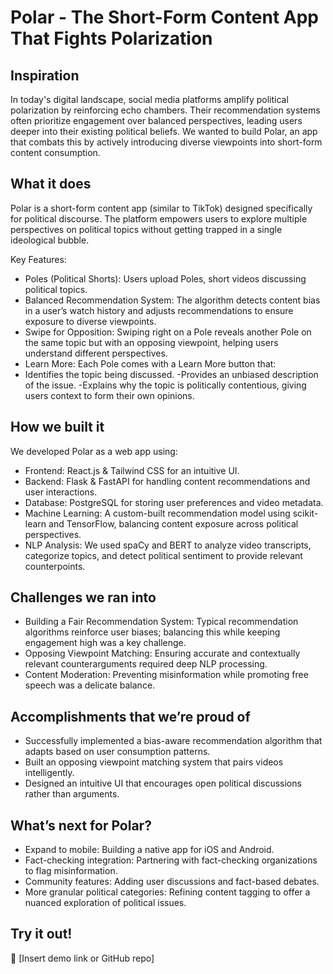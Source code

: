 # Polar - The Short-Form Content App That Fights Polarization
## Inspiration
In today's digital landscape, social media platforms amplify political polarization by reinforcing echo chambers. Their recommendation systems often prioritize engagement over balanced perspectives, leading users deeper into their existing political beliefs. We wanted to build Polar, an app that combats this by actively introducing diverse viewpoints into short-form content consumption.

## What it does
Polar is a short-form content app (similar to TikTok) designed specifically for political discourse. The platform empowers users to explore multiple perspectives on political topics without getting trapped in a single ideological bubble.

 Key Features:
- Poles (Political Shorts): Users upload Poles, short videos discussing political topics.
- Balanced Recommendation System: The algorithm detects content bias in a user’s watch history and adjusts recommendations to ensure exposure to diverse viewpoints.
- Swipe for Opposition: Swiping right on a Pole reveals another Pole on the same topic but with an opposing viewpoint, helping users understand different perspectives.
- Learn More: Each Pole comes with a Learn More button that:
- Identifies the topic being discussed.
-Provides an unbiased description of the issue.
-Explains why the topic is politically contentious, giving users context to form their own opinions.
## How we built it
We developed Polar as a web app using:

- Frontend: React.js & Tailwind CSS for an intuitive UI.
- Backend: Flask & FastAPI for handling content recommendations and user interactions.
- Database: PostgreSQL for storing user preferences and video metadata.
- Machine Learning: A custom-built recommendation model using scikit-learn and TensorFlow, balancing content exposure across political perspectives.
- NLP Analysis: We used spaCy and BERT to analyze video transcripts, categorize topics, and detect political sentiment to provide relevant counterpoints.
## Challenges we ran into
- Building a Fair Recommendation System: Typical recommendation algorithms reinforce user biases; balancing this while keeping engagement high was a key challenge.
- Opposing Viewpoint Matching: Ensuring accurate and contextually relevant counterarguments required deep NLP processing.
- Content Moderation: Preventing misinformation while promoting free speech was a delicate balance.
## Accomplishments that we’re proud of
- Successfully implemented a bias-aware recommendation algorithm that adapts based on user consumption patterns.
- Built an opposing viewpoint matching system that pairs videos intelligently.
- Designed an intuitive UI that encourages open political discussions rather than arguments.
## What’s next for Polar?
- Expand to mobile: Building a native app for iOS and Android.
- Fact-checking integration: Partnering with fact-checking organizations to flag misinformation.
- Community features: Adding user discussions and fact-based debates.
- More granular political categories: Refining content tagging to offer a nuanced exploration of political issues.
## Try it out!
🔗 [Insert demo link or GitHub repo]

